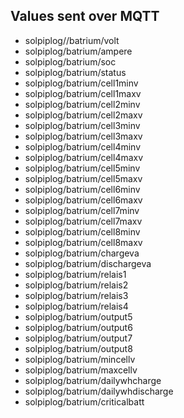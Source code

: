 ## Values sent over MQTT

- solpiplog//batrium/volt
- solpiplog/batrium/ampere
- solpiplog/batrium/soc
- solpiplog/batrium/status
- solpiplog/batrium/cell1minv
- solpiplog/batrium/cell1maxv
- solpiplog/batrium/cell2minv
- solpiplog/batrium/cell2maxv
- solpiplog/batrium/cell3minv
- solpiplog/batrium/cell3maxv
- solpiplog/batrium/cell4minv
- solpiplog/batrium/cell4maxv
- solpiplog/batrium/cell5minv
- solpiplog/batrium/cell5maxv
- solpiplog/batrium/cell6minv
- solpiplog/batrium/cell6maxv
- solpiplog/batrium/cell7minv
- solpiplog/batrium/cell7maxv
- solpiplog/batrium/cell8minv
- solpiplog/batrium/cell8maxv
- solpiplog/batrium/chargeva
- solpiplog/batrium/dischargeva
- solpiplog/batrium/relais1
- solpiplog/batrium/relais2
- solpiplog/batrium/relais3
- solpiplog/batrium/relais4
- solpiplog/batrium/output5
- solpiplog/batrium/output6
- solpiplog/batrium/output7
- solpiplog/batrium/output8
- solpiplog/batrium/mincellv
- solpiplog/batrium/maxcellv
- solpiplog/batrium/dailywhcharge
- solpiplog/batrium/dailywhdischarge
- solpiplog/batrium/criticalbatt

